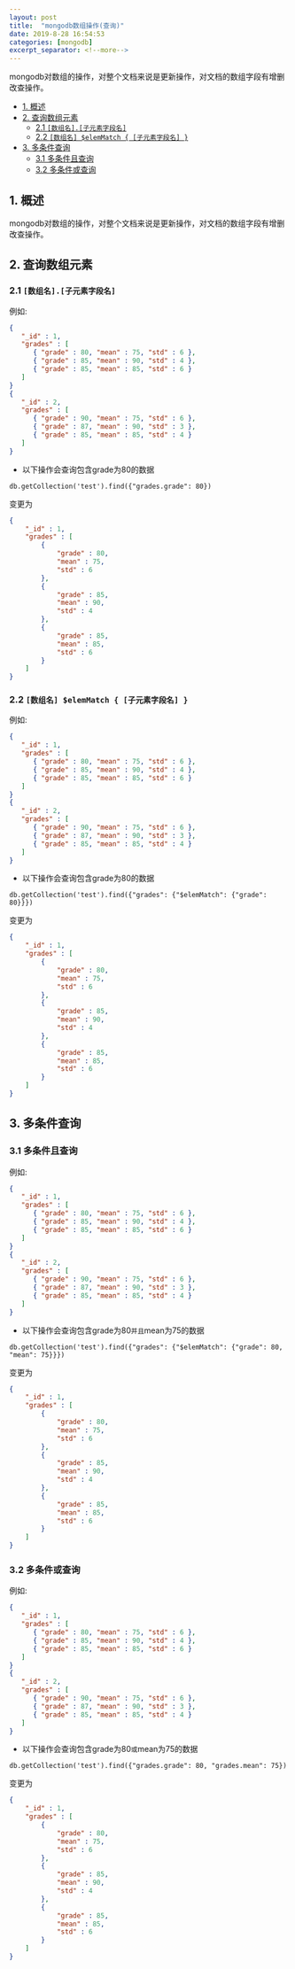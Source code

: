 ```yaml
---
layout: post
title:  "mongodb数组操作(查询)"
date: 2019-8-28 16:54:53
categories: [mongodb]
excerpt_separator: <!--more-->
---
```


mongodb对数组的操作，对整个文档来说是更新操作，对文档的数组字段有增删改查操作。

<!--more-->

<!-- @import "[TOC]" {cmd="toc" depthFrom=1 depthTo=6 orderedList=false} -->

<!-- code_chunk_output -->

- [1. 概述](#1-概述)
- [2. 查询数组元素](#2-查询数组元素)
  - [2.1 `[数组名].[子元素字段名]`](#21-数组名子元素字段名)
  - [2.2 `[数组名] $elemMatch { [子元素字段名] }`](#22-数组名-elemmatch-子元素字段名)
- [3. 多条件查询](#3-多条件查询)
  - [3.1 多条件且查询](#31-多条件且查询)
  - [3.2 多条件或查询](#32-多条件或查询)

<!-- /code_chunk_output -->

## 1. 概述

mongodb对数组的操作，对整个文档来说是更新操作，对文档的数组字段有增删改查操作。

## 2. 查询数组元素

### 2.1 `[数组名].[子元素字段名]`

例如:

```json
{
   "_id" : 1,
   "grades" : [
      { "grade" : 80, "mean" : 75, "std" : 6 },
      { "grade" : 85, "mean" : 90, "std" : 4 },
      { "grade" : 85, "mean" : 85, "std" : 6 }
   ]
}
{
   "_id" : 2,
   "grades" : [
      { "grade" : 90, "mean" : 75, "std" : 6 },
      { "grade" : 87, "mean" : 90, "std" : 3 },
      { "grade" : 85, "mean" : 85, "std" : 4 }
   ]
}
```

* 以下操作会查询包含grade为80的数据

```mongo
db.getCollection('test').find({"grades.grade": 80})
```

变更为

```json
{
    "_id" : 1,
    "grades" : [ 
        {
            "grade" : 80,
            "mean" : 75,
            "std" : 6
        }, 
        {
            "grade" : 85,
            "mean" : 90,
            "std" : 4
        }, 
        {
            "grade" : 85,
            "mean" : 85,
            "std" : 6
        }
    ]
}
```

### 2.2 `[数组名] $elemMatch { [子元素字段名] }`

例如:

```json
{
   "_id" : 1,
   "grades" : [
      { "grade" : 80, "mean" : 75, "std" : 6 },
      { "grade" : 85, "mean" : 90, "std" : 4 },
      { "grade" : 85, "mean" : 85, "std" : 6 }
   ]
}
{
   "_id" : 2,
   "grades" : [
      { "grade" : 90, "mean" : 75, "std" : 6 },
      { "grade" : 87, "mean" : 90, "std" : 3 },
      { "grade" : 85, "mean" : 85, "std" : 4 }
   ]
}
```

* 以下操作会查询包含grade为80的数据

```mongo
db.getCollection('test').find({"grades": {"$elemMatch": {"grade": 80}}})
```

变更为

```json
{
    "_id" : 1,
    "grades" : [ 
        {
            "grade" : 80,
            "mean" : 75,
            "std" : 6
        }, 
        {
            "grade" : 85,
            "mean" : 90,
            "std" : 4
        }, 
        {
            "grade" : 85,
            "mean" : 85,
            "std" : 6
        }
    ]
}
```

## 3. 多条件查询


### 3.1 多条件且查询

例如:

```json
{
   "_id" : 1,
   "grades" : [
      { "grade" : 80, "mean" : 75, "std" : 6 },
      { "grade" : 85, "mean" : 90, "std" : 4 },
      { "grade" : 85, "mean" : 85, "std" : 6 }
   ]
}
{
   "_id" : 2,
   "grades" : [
      { "grade" : 90, "mean" : 75, "std" : 6 },
      { "grade" : 87, "mean" : 90, "std" : 3 },
      { "grade" : 85, "mean" : 85, "std" : 4 }
   ]
}
```

* 以下操作会查询包含grade为80`并且`mean为75的数据

```mongo
db.getCollection('test').find({"grades": {"$elemMatch": {"grade": 80, "mean": 75}}})
```

变更为

```json
{
    "_id" : 1,
    "grades" : [ 
        {
            "grade" : 80,
            "mean" : 75,
            "std" : 6
        }, 
        {
            "grade" : 85,
            "mean" : 90,
            "std" : 4
        }, 
        {
            "grade" : 85,
            "mean" : 85,
            "std" : 6
        }
    ]
}
```

### 3.2 多条件或查询

例如:

```json
{
   "_id" : 1,
   "grades" : [
      { "grade" : 80, "mean" : 75, "std" : 6 },
      { "grade" : 85, "mean" : 90, "std" : 4 },
      { "grade" : 85, "mean" : 85, "std" : 6 }
   ]
}
{
   "_id" : 2,
   "grades" : [
      { "grade" : 90, "mean" : 75, "std" : 6 },
      { "grade" : 87, "mean" : 90, "std" : 3 },
      { "grade" : 85, "mean" : 85, "std" : 4 }
   ]
}
```

* 以下操作会查询包含grade为80`或`mean为75的数据

```mongo
db.getCollection('test').find({"grades.grade": 80, "grades.mean": 75})
```

变更为

```json
{
    "_id" : 1,
    "grades" : [ 
        {
            "grade" : 80,
            "mean" : 75,
            "std" : 6
        }, 
        {
            "grade" : 85,
            "mean" : 90,
            "std" : 4
        }, 
        {
            "grade" : 85,
            "mean" : 85,
            "std" : 6
        }
    ]
}
```

